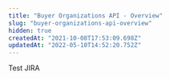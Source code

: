 ```yaml
---
title: "Buyer Organizations API - Overview"
slug: "buyer-organizations-api-overview"
hidden: true
createdAt: "2021-10-08T17:53:09.698Z"
updatedAt: "2022-05-10T14:52:20.752Z"
---
```


Test JIRA

